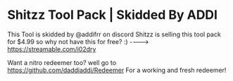 # Shitzz Tool Pack | Skidded By ADDI

This Tool is skidded by @addifrr on discord
Shitzz is selling this tool pack for $4.99 so why not have this for free? :) ----> https://streamable.com/i02dry

Want a nitro redeemer too? well go to https://github.com/daddiaddi/Redeemer For a working and fresh redeemer!
